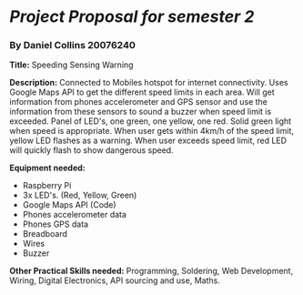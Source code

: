 # **_Project Proposal for semester 2_**
### By Daniel Collins 20076240
**Title:** Speeding Sensing Warning 

**Description:** Connected to Mobiles hotspot for internet connectivity. Uses Google Maps API to get the different speed limits in each area. Will get information from phones accelerometer and GPS sensor and use the information from these sensors to sound a buzzer when speed limit is exceeded. Panel of LED's, one green, one yellow, one red. Solid green light when speed is appropriate. When user gets within 4km/h of the speed limit, yellow LED flashes as a warning. When user exceeds speed limit, red LED will quickly flash to show dangerous speed.

**Equipment needed:**
* Raspberry Pi
* 3x LED's. (Red, Yellow, Green)
* Google Maps API (Code)
* Phones accelerometer data
* Phones GPS data
* Breadboard
* Wires
* Buzzer

**Other Practical Skills needed:** Programming, Soldering, Web Development, Wiring, Digital Electronics, API sourcing and use, Maths.
